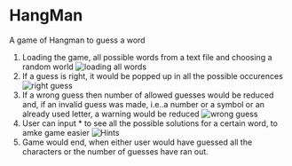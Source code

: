 # HangMan
A game of Hangman to guess a word
1. Loading the game, all possible words from a text file and choosing a random world
![loading all words](https://user-images.githubusercontent.com/101165632/188852946-cb5aec4c-47ef-4f93-8bf1-77700c7a3ecc.png)
2. If a guess is right, it would be popped up in all the possible occurences
![right guess](https://user-images.githubusercontent.com/101165632/188853076-58a1c835-c8c8-4448-ae03-49de9e80440c.png)
3. If a wrong guess then number of allowed guesses would be reduced and, if an invalid guess was made, i.e..a number or a symbol or an already used letter, a warning would be reduced
![wrong guess](https://user-images.githubusercontent.com/101165632/188853371-e24a197f-e120-4955-a59c-9e7ce766a9cf.png)
4. User can input * to see all the possible solutions for a certain word, to amke game easier
![Hints](https://user-images.githubusercontent.com/101165632/188853495-eb579233-f770-4b0c-979a-7ad2a4248901.png)
5. Game would end, when either user would have guessed all the characters or the number of guesses have ran out.
